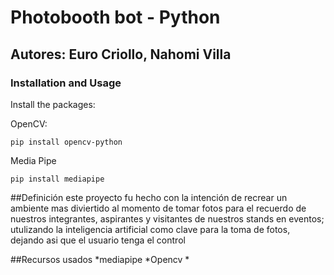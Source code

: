 # Photobooth bot - Python

## Autores: Euro Criollo, Nahomi Villa

### Installation and Usage

Install the packages: 

OpenCV:

```
pip install opencv-python

```

Media Pipe

```
pip install mediapipe
```
##Definición
este proyecto fu hecho con la intención de recrear un ambiente mas diviertido al momento de tomar fotos para el recuerdo de nuestros integrantes, aspirantes y visitantes de nuestros stands en eventos; utulizando la inteligencia artificial como clave para la toma de fotos, dejando asi que el usuario tenga el control 

##Recursos usados
*mediapipe
*Opencv
*
